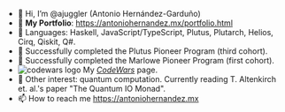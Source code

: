 - 👋 Hi, I’m @ajuggler (Antonio Hernández-Garduño)
- 💼 **My Portfolio**:  https://antoniohernandez.mx/portfolio.html
- 🌱 Languages:  Haskell, JavaScript/TypeScript, Plutus, Plutarch, Helios, Cirq, Qiskit, Q#.
- 🌱 Successfully completed the Plutus Pioneer Program (third cohort).
- 🌱 Successfully completed the Marlowe Pioneer Program (first cohort).
- ![codewars logo](https://www.codewars.com/users/ajuggler/badges/micro) My [*CodeWars*](https://www.codewars.com/users/ajuggler) page.
- 📖 Other interest:  quantum computation.  Currently reading T. Altenkirch et. al.'s paper "The Quantum IO Monad".
- 📫 How to reach me https://antoniohernandez.mx

<!---
ajuggler/ajuggler is a ✨ special ✨ repository because its `README.md` (this file) appears on your GitHub profile.
You can click the Preview link to take a look at your changes.
--->
